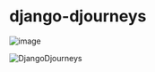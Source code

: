 # django-djourneys

![image](https://user-images.githubusercontent.com/93624439/199766423-97d244f3-93aa-422a-954e-743acfbe46f7.png)

![DjangoDjourneys](https://user-images.githubusercontent.com/93624439/199771948-bca01777-3709-4f18-a833-15002177c5f9.gif)
